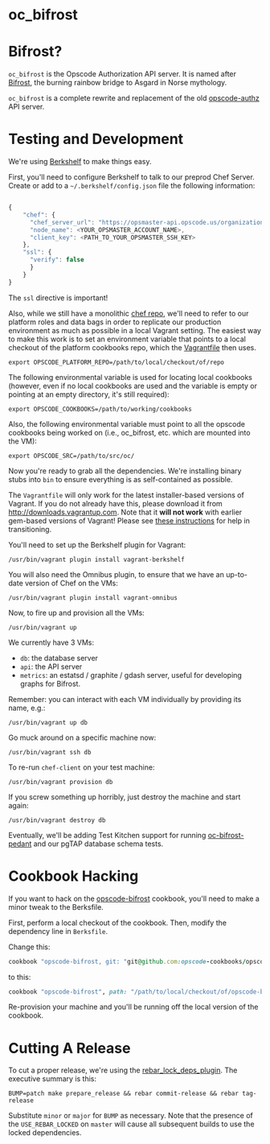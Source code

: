 oc_bifrost
========

Bifrost?
=========

`oc_bifrost` is the Opscode Authorization API server.  It is named
after [Bifrost][], the burning rainbow bridge to Asgard in Norse mythology.

`oc_bifrost` is a complete rewrite and replacement of the old
[opscode-authz][] API server.

[Bifrost]:http://en.wikipedia.org/wiki/Bifrost
[opscode-authz]:https://github.com/opscode/opscode-authz

Testing and Development
=======================

We're using [Berkshelf][] to make things easy.

First, you'll need to configure Berkshelf to talk to our preprod Chef
Server.  Create or add to a `~/.berkshelf/config.json` file the
following information:

``` javascript

{
    "chef": {
      "chef_server_url": "https://opsmaster-api.opscode.us/organizations/preprod",
      "node_name": <YOUR_OPSMASTER_ACCOUNT_NAME>,
      "client_key": <PATH_TO_YOUR_OPSMASTER_SSH_KEY>
    },
    "ssl": {
      "verify": false
      }
    }
}
```

The `ssl` directive is important!

Also, while we still have a monolithic [chef repo][], we'll need to
refer to our platform roles and data bags in order to replicate our
production environment as much as possible in a local Vagrant setting.
The easiest way to make this work is to set an environment variable
that points to a local checkout of the platform cookbooks repo, which
the [Vagrantfile](Vagrantfile) then uses.

```
export OPSCODE_PLATFORM_REPO=/path/to/local/checkout/of/repo
```

The following environmental variable is used for locating local cookbooks
(however, even if no local cookbooks are used and the variable is empty or
pointing at an empty directory, it's still required):

    export OPSCODE_COOKBOOKS=/path/to/working/cookbooks

Also, the following environmental variable must point to all the opscode
cookbooks being worked on (i.e., oc_bifrost, etc. which are mounted into
the VM):

    export OPSCODE_SRC=/path/to/src/oc/

Now you're ready to grab all the dependencies.  We're installing
binary stubs into `bin` to ensure everything is as self-contained as
possible.

The `Vagrantfile` will only work for the latest installer-based
versions of Vagrant.  If you do not already have this, please download
it from http://downloads.vagrantup.com.  Note that it __will not
work__ with earlier gem-based versions of Vagrant!  Please see
[these instructions](doc/vagrant.md) for help in transitioning.

You'll need to set up the Berkshelf plugin for Vagrant:

    /usr/bin/vagrant plugin install vagrant-berkshelf

You will also need the Omnibus plugin, to ensure that we have an
up-to-date version of Chef on the VMs:

    /usr/bin/vagrant plugin install vagrant-omnibus

Now, to fire up and provision all the VMs:

```
/usr/bin/vagrant up
```

We currently have 3 VMs:

- `db`: the database server
- `api`: the API server
- `metrics`: an estatsd / graphite / gdash server, useful for
  developing graphs for Bifrost.

Remember: you can interact with each VM individually by providing its name, e.g.:

    /usr/bin/vagrant up db

Go muck around on a specific machine now:

    /usr/bin/vagrant ssh db

To re-run `chef-client` on your test machine:

    /usr/bin/vagrant provision db

If you screw something up horribly, just destroy the machine and start
again:

    /usr/bin/vagrant destroy db

Eventually, we'll be adding Test Kitchen support for running
[oc-bifrost-pedant][] and our pgTAP database schema tests.

Cookbook Hacking
================

If you want to hack on the [opscode-bifrost][] cookbook, you'll need to
make a minor tweak to the Berksfile.

First, perform a local checkout of the cookbook.  Then, modify the
dependency line in `Berksfile`.

Change this:

``` ruby
cookbook "opscode-bifrost, git: "git@github.com:opscode-cookbooks/opscode-bifrost"
```

to this:

``` ruby
cookbook "opscode-bifrost", path: "/path/to/local/checkout/of/opscode-bifrost"
```

Re-provision your machine and you'll be running off the local version
of the cookbook.

[Berkshelf]:http://berkshelf.com
[oc-bifrost-pedant]:https://github.com/opscode/oc-bifrost-pedant
[opscode-bifrost]:https://github.com/opscode-cookbooks/opscode-bifrost
[chef repo]:https://github.com/opscode/opscode-platform-cookbooks

Cutting A Release
=================

To cut a proper release, we're using the [rebar_lock_deps_plugin][].
The executive summary is this:

```
BUMP=patch make prepare_release && rebar commit-release && rebar tag-release
```

Substitute `minor` or `major` for `BUMP` as necessary.  Note that the
presence of the `USE_REBAR_LOCKED` on `master` will cause all
subsequent builds to use the locked dependencies.

[rebar_lock_deps_plugin]:https://github.com/seth/rebar_lock_deps_plugin
